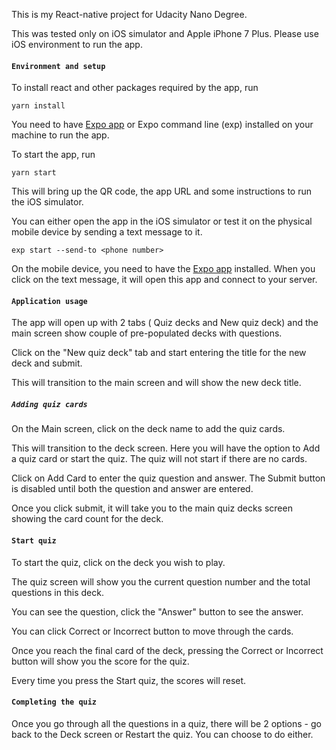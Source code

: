 



This is my React-native project for Udacity Nano Degree.

This was tested only on iOS simulator and Apple iPhone 7 Plus. Please use iOS environment to run the app.


#### `Environment and setup`

To install react and other packages required by the app, run 

```
yarn install
```

You need to have [Expo app](https://expo.io) or Expo command line (exp) installed on your machine to run the app.

To start the app, run 

```
yarn start
```

This will bring up the QR code, the app URL and some instructions to run the iOS simulator.

You can either open the app in the iOS simulator or test it on the physical mobile device by sending a text message to it.

```
exp start --send-to <phone number>
```

On the mobile device, you need to have the [Expo app](https://expo.io) installed. When you click on the text message, it will open this app and connect to your server.

#### `Application usage`

The app will open up with 2 tabs ( Quiz decks  and New quiz deck) and the main screen show couple of pre-populated decks with questions.

Click on the "New quiz deck" tab and start entering the title for the new deck and submit.

This will transition to the main screen and will show the new deck title.

##### `Adding quiz cards`

On the Main screen, click on the deck name to add the quiz cards. 

This will transition to the deck screen.  Here you will have the option to Add a quiz card or start the quiz.  The quiz will not start if there are no cards.

Click on Add Card to enter the quiz question and answer. The Submit button is disabled until both the question and answer are entered.

Once you click submit, it will take you to the main quiz decks screen showing the card count for the deck.

#### `Start quiz`

To start the quiz, click on the deck you wish to play.

The quiz screen will show you the current question number and the total questions in this deck.

You can see the question, click the "Answer" button to see the answer.

You can click Correct or Incorrect button to move through the cards. 

Once you reach the final card of the deck, pressing the Correct or Incorrect button will show you the score for the quiz.

Every time you press the Start quiz, the scores will reset.

#### `Completing the quiz`

Once you go through all the questions in a quiz, there will be 2 options - go back to the Deck screen or Restart the quiz. You can choose to do either. 




